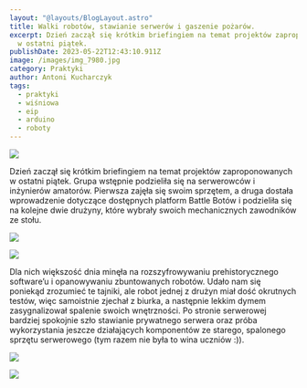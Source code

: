 ```yaml
---
layout: "@layouts/BlogLayout.astro"
title: Walki robotów, stawianie serwerów i gaszenie pożarów.
excerpt: Dzień zaczął się krótkim briefingiem na temat projektów zaproponowanych
  w ostatni piątek.
publishDate: 2023-05-22T12:43:10.911Z
image: /images/img_7980.jpg
category: Praktyki
author: Antoni Kucharczyk
tags:
  - praktyki
  - wiśniowa
  - eip
  - arduino
  - roboty
---
```

![](/images/img_7828.jpg)

Dzień zaczął się krótkim briefingiem na temat projektów zaproponowanych w ostatni piątek. Grupa wstępnie podzieliła się na serwerowców i inżynierów amatorów. Pierwsza zajęła się swoim sprzętem, a druga dostała wprowadzenie dotyczące dostępnych platform Battle Botów i podzieliła się na kolejne dwie drużyny, które wybrały swoich mechanicznych zawodników ze stołu. 

![](/images/img_7918.jpg)

![](/images/img_7852.jpg)

Dla nich większość dnia minęła na rozszyfrowywaniu prehistorycznego software’u i opanowywaniu zbuntowanych robotów. Udało nam się poniekąd zrozumieć te tajniki, ale robot jednej z drużyn miał dość okrutnych testów, więc samoistnie zjechał z biurka, a następnie lekkim dymem zasygnalizował spalenie swoich wnętrzności. Po stronie serwerowej bardziej spokojnie szło stawianie prywatnego serwera oraz próba wykorzystania jeszcze działających komponentów ze starego, spalonego sprzętu serwerowego (tym razem nie była to wina uczniów :)).

![](/images/img_7977.jpg)

![](/images/img_7925.jpg)